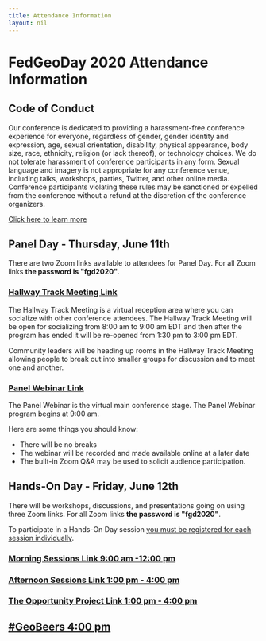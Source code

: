 ```yaml
---
title: Attendance Information
layout: nil
---
```


# FedGeoDay 2020 Attendance Information

## Code of Conduct

Our conference is dedicated to providing a harassment-free conference experience for everyone, regardless of gender, gender identity and expression, age, sexual orientation, disability, physical appearance, body size, race, ethnicity, religion (or lack thereof), or technology choices. We do not tolerate harassment of conference participants in any form. Sexual language and imagery is not appropriate for any conference venue, including talks, workshops, parties, Twitter, and other online media. Conference participants violating these rules may be sanctioned or expelled from the conference without a refund at the discretion of the conference organizers.

[Click here to learn more](https://fedgeo.us/#about_COC_title)

## Panel Day - Thursday, June 11th

There are two Zoom links available to attendees for Panel Day. For all Zoom links **the password is "fgd2020"**.

### [Hallway Track Meeting Link](https://zoom.us/j/97524808984)

The Hallway Track Meeting is a virtual reception area where you can socialize with other conference attendees. The Hallway Track Meeting will be open for socializing from 8:00 am to 9:00 am EDT and then after the program has ended it will be re-opened from 1:30 pm to 3:00 pm EDT.

Community leaders will be heading up rooms in the Hallway Track Meeting allowing people to break out into smaller groups for discussion and to meet one and another.

### [Panel Webinar Link](https://zoom.us/j/91190146268)

The Panel Webinar is the virtual main conference stage. The Panel Webinar program begins at 9:00 am.

Here are some things you should know:

- There will be no breaks
- The webinar will be recorded and made available online at a later date
- The built-in Zoom Q&A may be used to solicit audience participation.

## Hands-On Day - Friday, June 12th

There will be workshops, discussions, and presentations going on using three Zoom links. For all Zoom links **the password is "fgd2020"**.

To participate in a Hands-On Day session [you must be registered for each session individually](https://fedgeo.us/#register).

### [Morning Sessions Link 9:00 am -12:00 pm](https://zoom.us/j/96051879193)

### [Afternoon Sessions Link 1:00 pm - 4:00 pm](https://zoom.us/j/91645972269)

### [The Opportunity Project Link 1:00 pm - 4:00 pm](https://zoom.us/j/92150938781)

## [#GeoBeers 4:00 pm](https://zoom.us/j/91645972269)